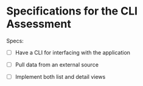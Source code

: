 # Specifications for the CLI Assessment

Specs:
- [ ] Have a CLI for interfacing with the application
- [ ] Pull data from an external source
- [ ] Implement both list and detail views

